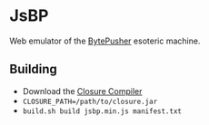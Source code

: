 JsBP
====

Web emulator of the [BytePusher](http://esolangs.org/wiki/BytePusher) esoteric
machine.

Building
--------
* Download the [Closure Compiler](http://dl.google.com/closure-compiler/compiler-latest.zip)
* `CLOSURE_PATH=/path/to/closure.jar`
* `build.sh build jsbp.min.js manifest.txt`
